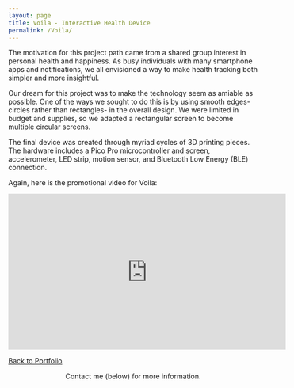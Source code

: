 ```yaml
---
layout: page
title: Voila - Interactive Health Device
permalink: /Voila/
---
```


The motivation for this project path came from a shared group interest in personal health and happiness. As busy individuals with many smartphone apps and notifications, we all envisioned a way to make health tracking both simpler and more insightful.

Our dream for this project was to make the technology seem as amiable as possible. One of the ways we sought to do this is by using smooth edges- circles rather than rectangles- in the overall design. We were limited in budget and supplies, so we adapted a rectangular screen to become multiple circular screens.

The final device was created through myriad cycles of 3D printing pieces. The hardware includes a Pico Pro microcontroller and screen, accelerometer, LED strip, motion sensor, and Bluetooth Low Energy (BLE) connection. 

Again, here is the promotional video for Voila:

<center><iframe width="560" height="315" src="https://www.youtube.com/embed/73sUKSZ9bQc" frameborder="0" allow="accelerometer; autoplay; encrypted-media; gyroscope; picture-in-picture" allowfullscreen></iframe></center>

[Back to Portfolio](https://meredithmeyer.info/)
<br>
<center>Contact me (below) for more information.</center>
